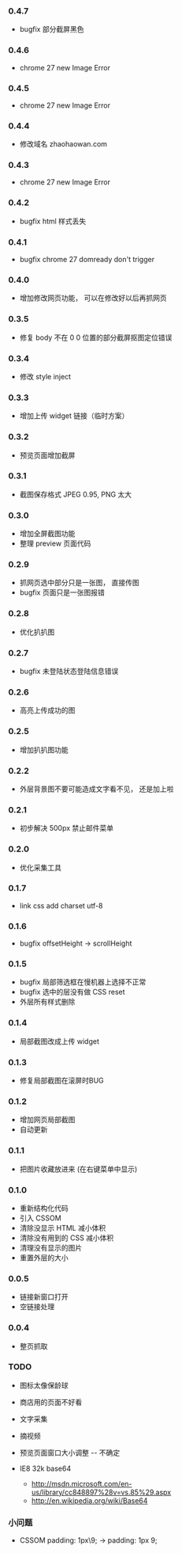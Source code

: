 ### 0.4.7
+ bugfix 部分截屏黑色

### 0.4.6
+ chrome 27 new Image Error

### 0.4.5
+ chrome 27 new Image Error

### 0.4.4
+ 修改域名 zhaohaowan.com

### 0.4.3
+ chrome 27 new Image Error

### 0.4.2
+ bugfix html 样式丢失

### 0.4.1
+ bugfix chrome 27 domready don't trigger

### 0.4.0
+ 增加修改网页功能， 可以在修改好以后再抓网页

### 0.3.5
+ 修复 body 不在 0 0 位置的部分截屏抠图定位错误

### 0.3.4
+ 修改 style inject

### 0.3.3
+ 增加上传 widget 链接（临时方案）

### 0.3.2
+ 预览页面增加截屏

### 0.3.1
+ 截图保存格式 JPEG 0.95, PNG 太大

### 0.3.0
+ 增加全屏截图功能
+ 整理 preview 页面代码

### 0.2.9
+ 抓网页选中部分只是一张图， 直接传图
+ bugfix 页面只是一张图报错

### 0.2.8
+ 优化扒扒图

### 0.2.7
+ bugfix 未登陆状态登陆信息错误

### 0.2.6
+ 高亮上传成功的图

### 0.2.5
+ 增加扒扒图功能

### 0.2.2
+ 外层背景图不要可能造成文字看不见， 还是加上啦

### 0.2.1
+ 初步解决 500px 禁止邮件菜单

### 0.2.0
+ 优化采集工具

### 0.1.7
+ link css add charset utf-8

### 0.1.6
+ bugfix offsetHeight -> scrollHeight

### 0.1.5
+ bugfix 局部筛选框在慢机器上选择不正常
+ bugfix 选中的层没有做 CSS reset
+ 外层所有样式删除

### 0.1.4
+ 局部截图改成上传 widget

### 0.1.3
+ 修复局部截图在滚屏时BUG

### 0.1.2
+ 增加网页局部截图
+ 自动更新

### 0.1.1
+ 把图片收藏放进来 (在右键菜单中显示)

### 0.1.0
+ 重新结构化代码
+ 引入 CSSOM
+ 清除没显示 HTML 减小体积
+ 清除没有用到的 CSS 减小体积
+ 清理没有显示的图片
+ 重置外层的大小

### 0.0.5
+ 链接新窗口打开
+ 空链接处理

### 0.0.4
+ 整页抓取

### TODO
+ 图标太像保龄球
+ 商店用的页面不好看
+ 文字采集
+ 摘视频
+ 预览页面窗口大小调整 -- 不确定

+ IE8 32k base64 
  + http://msdn.microsoft.com/en-us/library/cc848897%28v=vs.85%29.aspx 
  + http://en.wikipedia.org/wiki/Base64

### 小问题
+ CSSOM padding: 1px\9; -> padding: 1px 9;